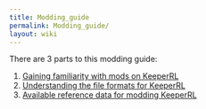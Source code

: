 ```yaml
---
title: Modding_guide
permalink: Modding_guide/
layout: wiki
---
```


There are 3 parts to this modding guide:

1.  [Gaining familiarity with mods on
    KeeperRL](Gaining_familiarity_with_mods_on_KeeperRL "wikilink")
2.  [Understanding the file formats for
    KeeperRL](Understanding_the_file_formats_for_KeeperRL "wikilink")
3.  [ Available reference data for modding
    KeeperRL](Category%3A_Modding_Reference_Data "wikilink")

